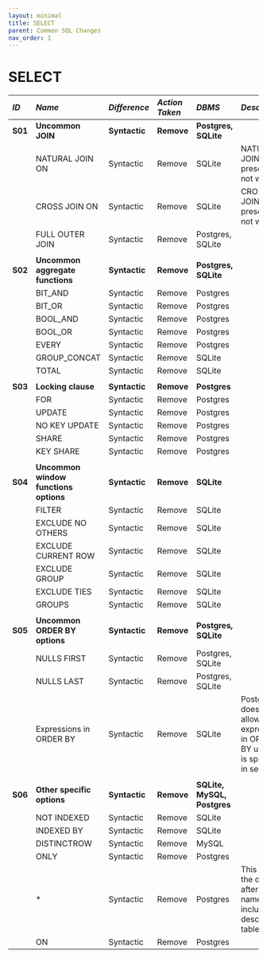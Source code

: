 ```yaml
---
layout: minimal
title: SELECT
parent: Common SQL Changes
nav_order: 1
---
```


# SELECT

| _ID_    | _Name_                                | _Difference_  | _Action Taken_ | _DBMS_                      | _Description_                                                                         |
| :------ | :------------------------------------ | :------------ | :------------- | :-------------------------- | :------------------------------------------------------------------------------------ |
| **S01** | **Uncommon JOIN**                     | **Syntactic** | **Remove**     | **Postgres, SQLite**        |                                                                                       |
|         | NATURAL JOIN ON                       | Syntactic     | Remove         | SQLite                      | NATURAL JOIN is still present, but not with ON                                        |
|         | CROSS JOIN ON                         | Syntactic     | Remove         | SQLite                      | CROSS JOIN is still present, but not with ON                                          |
|         | FULL OUTER JOIN                       | Syntactic     | Remove         | Postgres, SQLite            |                                                                                       |
|         |                                       |               |                |                             |                                                                                       |
| **S02** | **Uncommon aggregate functions**      | **Syntactic** | **Remove**     | **Postgres, SQLite**        |                                                                                       |
|         | BIT_AND                               | Syntactic     | Remove         | Postgres                    |                                                                                       |
|         | BIT_OR                                | Syntactic     | Remove         | Postgres                    |                                                                                       |
|         | BOOL_AND                              | Syntactic     | Remove         | Postgres                    |                                                                                       |
|         | BOOL_OR                               | Syntactic     | Remove         | Postgres                    |                                                                                       |
|         | EVERY                                 | Syntactic     | Remove         | Postgres                    |                                                                                       |
|         | GROUP_CONCAT                          | Syntactic     | Remove         | SQLite                      |                                                                                       |
|         | TOTAL                                 | Syntactic     | Remove         | SQLite                      |                                                                                       |
|         |                                       |               |                |                             |                                                                                       |
| **S03** | **Locking clause**                    | **Syntactic** | **Remove**     | **Postgres**                |                                                                                       |
|         | FOR                                   | Syntactic     | Remove         | Postgres                    |                                                                                       |
|         | UPDATE                                | Syntactic     | Remove         | Postgres                    |                                                                                       |
|         | NO KEY UPDATE                         | Syntactic     | Remove         | Postgres                    |                                                                                       |
|         | SHARE                                 | Syntactic     | Remove         | Postgres                    |                                                                                       |
|         | KEY SHARE                             | Syntactic     | Remove         | Postgres                    |                                                                                       |
|         |                                       |               |                |                             |                                                                                       |
| **S04** | **Uncommon window functions options** | **Syntactic** | **Remove**     | **SQLite**                  |                                                                                       |
|         | FILTER                                | Syntactic     | Remove         | SQLite                      |                                                                                       |
|         | EXCLUDE NO OTHERS                     | Syntactic     | Remove         | SQLite                      |                                                                                       |
|         | EXCLUDE CURRENT ROW                   | Syntactic     | Remove         | SQLite                      |                                                                                       |
|         | EXCLUDE GROUP                         | Syntactic     | Remove         | SQLite                      |                                                                                       |
|         | EXCLUDE TIES                          | Syntactic     | Remove         | SQLite                      |                                                                                       |
|         | GROUPS                                | Syntactic     | Remove         | SQLite                      |                                                                                       |
|         |                                       |               |                |                             |                                                                                       |
| **S05** | **Uncommon ORDER BY options**         | **Syntactic** | **Remove**     | **Postgres, SQLite**        |                                                                                       |
|         | NULLS FIRST                           | Syntactic     | Remove         | Postgres, SQLite            |                                                                                       |
|         | NULLS LAST                            | Syntactic     | Remove         | Postgres, SQLite            |                                                                                       |
|         | Expressions in ORDER BY               | Syntactic     | Remove         | SQLite                      | Postgres does not allow expressions in ORDER BY unless it is specified in select list |
|         |                                       |               |                |                             |                                                                                       |
| **S06** | **Other specific options**            | **Syntactic** | **Remove**     | **SQLite, MySQL, Postgres** |                                                                                       |
|         | NOT INDEXED                           | Syntactic     | Remove         | SQLite                      |                                                                                       |
|         | INDEXED BY                            | Syntactic     | Remove         | SQLite                      |                                                                                       |
|         | DISTINCTROW                           | Syntactic     | Remove         | MySQL                       |                                                                                       |
|         | ONLY                                  | Syntactic     | Remove         | Postgres                    |                                                                                       |
|         | \*                                    | Syntactic     | Remove         | Postgres                    | This \* is the one after table name, for including descendant tables                  |
|         | ON                                    | Syntactic     | Remove         | Postgres                    |                                                                                       |
